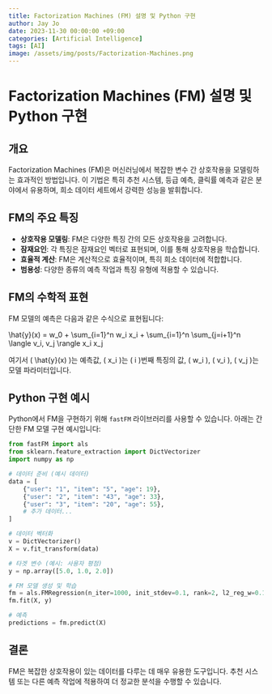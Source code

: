 ```yaml
---
title: Factorization Machines (FM) 설명 및 Python 구현
author: Jay Jo
date: 2023-11-30 00:00:00 +09:00
categories: [Artificial Intelligence]
tags: [AI]
image: /assets/img/posts/Factorization-Machines.png
---
```


# Factorization Machines (FM) 설명 및 Python 구현

## 개요

Factorization Machines (FM)은 머신러닝에서 복잡한 변수 간 상호작용을 모델링하는 효과적인 방법입니다. 이 기법은 특히 추천 시스템, 등급 예측, 클릭률 예측과 같은 분야에서 유용하며, 희소 데이터 세트에서 강력한 성능을 발휘합니다.

## FM의 주요 특징

- **상호작용 모델링**: FM은 다양한 특징 간의 모든 상호작용을 고려합니다.
- **잠재요인**: 각 특징은 잠재요인 벡터로 표현되며, 이를 통해 상호작용을 학습합니다.
- **효율적 계산**: FM은 계산적으로 효율적이며, 특히 희소 데이터에 적합합니다.
- **범용성**: 다양한 종류의 예측 작업과 특징 유형에 적용할 수 있습니다.

## FM의 수학적 표현

FM 모델의 예측은 다음과 같은 수식으로 표현됩니다:

\hat{y}(x) = w_0 + \sum_{i=1}^n w_i x_i + \sum_{i=1}^n \sum_{j=i+1}^n \langle v_i, v_j \rangle x_i x_j

여기서 \( \hat{y}(x) \)는 예측값, \( x_i \)는 \( i \)번째 특징의 값, \( w_i \), \( v_i \), \( v_j \)는 모델 파라미터입니다.

## Python 구현 예시

Python에서 FM을 구현하기 위해 `fastFM` 라이브러리를 사용할 수 있습니다. 아래는 간단한 FM 모델 구현 예시입니다:

```python
from fastFM import als
from sklearn.feature_extraction import DictVectorizer
import numpy as np

# 데이터 준비 (예시 데이터)
data = [
    {"user": "1", "item": "5", "age": 19},
    {"user": "2", "item": "43", "age": 33},
    {"user": "3", "item": "20", "age": 55},
    # 추가 데이터...
]

# 데이터 벡터화
v = DictVectorizer()
X = v.fit_transform(data)

# 타겟 변수 (예시: 사용자 평점)
y = np.array([5.0, 1.0, 2.0])

# FM 모델 생성 및 학습
fm = als.FMRegression(n_iter=1000, init_stdev=0.1, rank=2, l2_reg_w=0.1, l2_reg_V=0.1)
fm.fit(X, y)

# 예측
predictions = fm.predict(X)
```

## 결론
FM은 복잡한 상호작용이 있는 데이터를 다루는 데 매우 유용한 도구입니다. 추천 시스템 또는 다른 예측 작업에 적용하여 더 정교한 분석을 수행할 수 있습니다.


